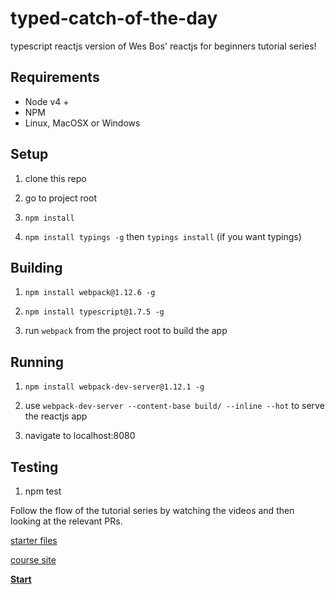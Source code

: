 # typed-catch-of-the-day
typescript reactjs version of Wes Bos' reactjs for beginners tutorial series!

## Requirements
- Node v4 +
- NPM
- Linux, MacOSX or Windows

## Setup
1) clone this repo

2) go to project root

3) ```npm install```

4) ```npm install typings -g``` then ```typings install``` (if you want typings)

## Building
1) ```npm install webpack@1.12.6 -g```

2) ```npm install typescript@1.7.5 -g```

3) run ```webpack``` from the project root to build the app

## Running
1) ```npm install webpack-dev-server@1.12.1 -g```

2) use ```webpack-dev-server --content-base build/ --inline --hot``` to serve the reactjs app

3) navigate to localhost:8080

## Testing
1) npm test

Follow the flow of the tutorial series by watching the videos and then looking at the relevant PRs.

[starter files](https://github.com/wesbos/React-For-Beginners-Starter-Files)

[course site](https://reactforbeginners.com)

[**Start**](https://github.com/ryanluker/typed-catch-of-the-day/pull/1)
